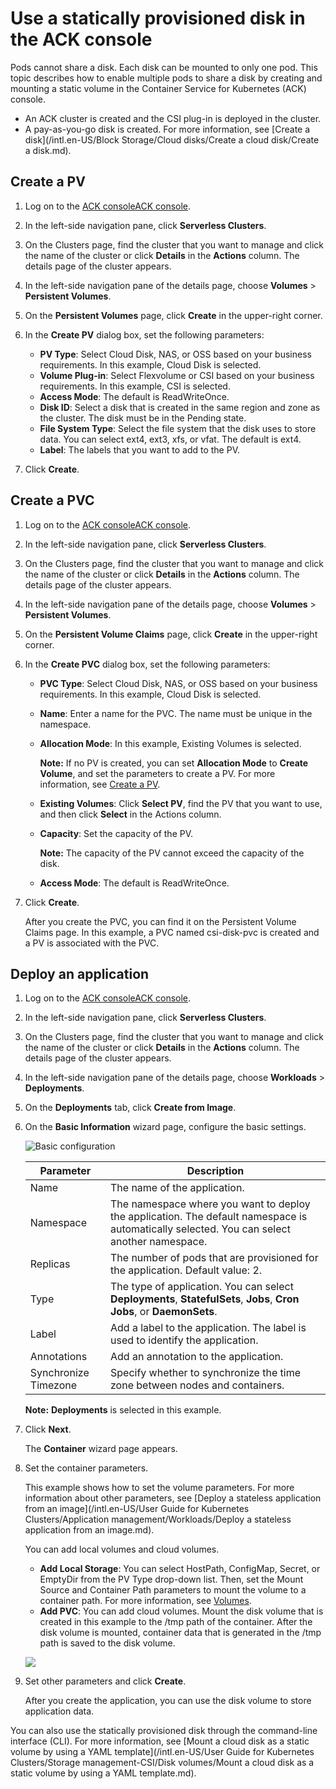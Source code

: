 # Use a statically provisioned disk in the ACK console

Pods cannot share a disk. Each disk can be mounted to only one pod. This topic describes how to enable multiple pods to share a disk by creating and mounting a static volume in the Container Service for Kubernetes \(ACK\) console.

-   An ACK cluster is created and the CSI plug-in is deployed in the cluster.
-   A pay-as-you-go disk is created. For more information, see [Create a disk](/intl.en-US/Block Storage/Cloud disks/Create a cloud disk/Create a disk.md).

## Create a PV

1.  Log on to the [ACK console](https://cs.console.aliyun.com)[ACK console](https://partners-intl.console.aliyun.com/#/cs).

2.  In the left-side navigation pane, click **Serverless Clusters**.

3.  On the Clusters page, find the cluster that you want to manage and click the name of the cluster or click **Details** in the **Actions** column. The details page of the cluster appears.

4.  In the left-side navigation pane of the details page, choose **Volumes** \> **Persistent Volumes**.

5.  On the **Persistent Volumes** page, click **Create** in the upper-right corner.

6.  In the **Create PV** dialog box, set the following parameters:

    -   **PV Type**: Select Cloud Disk, NAS, or OSS based on your business requirements. In this example, Cloud Disk is selected.
    -   **Volume Plug-in**: Select Flexvolume or CSI based on your business requirements. In this example, CSI is selected.
    -   **Access Mode**: The default is ReadWriteOnce.
    -   **Disk ID**: Select a disk that is created in the same region and zone as the cluster. The disk must be in the Pending state.
    -   **File System Type**: Select the file system that the disk uses to store data. You can select ext4, ext3, xfs, or vfat. The default is ext4.
    -   **Label**: The labels that you want to add to the PV.
7.  Click **Create**.


## Create a PVC

1.  Log on to the [ACK console](https://cs.console.aliyun.com)[ACK console](https://partners-intl.console.aliyun.com/#/cs).

2.  In the left-side navigation pane, click **Serverless Clusters**.

3.  On the Clusters page, find the cluster that you want to manage and click the name of the cluster or click **Details** in the **Actions** column. The details page of the cluster appears.

4.  In the left-side navigation pane of the details page, choose **Volumes** \> **Persistent Volumes**.

5.  On the **Persistent Volume Claims** page, click **Create** in the upper-right corner.

6.  In the **Create PVC** dialog box, set the following parameters:

    -   **PVC Type**: Select Cloud Disk, NAS, or OSS based on your business requirements. In this example, Cloud Disk is selected.
    -   **Name**: Enter a name for the PVC. The name must be unique in the namespace.
    -   **Allocation Mode**: In this example, Existing Volumes is selected.

        **Note:** If no PV is created, you can set **Allocation Mode** to **Create Volume**, and set the parameters to create a PV. For more information, see [Create a PV](#section_qop_mue_s8h).

    -   **Existing Volumes**: Click **Select PV**, find the PV that you want to use, and then click **Select** in the Actions column.
    -   **Capacity**: Set the capacity of the PV.

        **Note:** The capacity of the PV cannot exceed the capacity of the disk.

    -   **Access Mode**: The default is ReadWriteOnce.
7.  Click **Create**.

    After you create the PVC, you can find it on the Persistent Volume Claims page. In this example, a PVC named csi-disk-pvc is created and a PV is associated with the PVC.


## Deploy an application

1.  Log on to the [ACK console](https://cs.console.aliyun.com)[ACK console](https://partners-intl.console.aliyun.com/#/cs).

2.  In the left-side navigation pane, click **Serverless Clusters**.

3.  On the Clusters page, find the cluster that you want to manage and click the name of the cluster or click **Details** in the **Actions** column. The details page of the cluster appears.

4.  In the left-side navigation pane of the details page, choose **Workloads** \> **Deployments**.

5.  On the **Deployments** tab, click **Create from Image**.

6.  On the **Basic Information** wizard page, configure the basic settings.

    ![Basic configuration](https://static-aliyun-doc.oss-accelerate.aliyuncs.com/assets/img/en-US/8309301161/p10973.png)

    |Parameter|Description|
    |---------|-----------|
    |Name|The name of the application.|
    |Namespace|The namespace where you want to deploy the application. The default namespace is automatically selected. You can select another namespace.|
    |Replicas|The number of pods that are provisioned for the application. Default value: 2.|
    |Type|The type of application. You can select **Deployments**, **StatefulSets**, **Jobs**, **Cron Jobs**, or **DaemonSets**.|
    |Label|Add a label to the application. The label is used to identify the application.|
    |Annotations|Add an annotation to the application.|
    |Synchronize Timezone|Specify whether to synchronize the time zone between nodes and containers.|

    **Note:** **Deployments** is selected in this example.

7.  Click **Next**.

    The **Container** wizard page appears.

8.  Set the container parameters.

    This example shows how to set the volume parameters. For more information about other parameters, see [Deploy a stateless application from an image](/intl.en-US/User Guide for Kubernetes Clusters/Application management/Workloads/Deploy a stateless application from an image.md).

    You can add local volumes and cloud volumes.

    -   **Add Local Storage**: You can select HostPath, ConfigMap, Secret, or EmptyDir from the PV Type drop-down list. Then, set the Mount Source and Container Path parameters to mount the volume to a container path. For more information, see [Volumes](https://kubernetes.io/docs/concepts/storage/volumes/?spm=0.0.0.0.8VJbrE).
    -   **Add PVC**: You can add cloud volumes.
    Mount the disk volume that is created in this example to the /tmp path of the container. After the disk volume is mounted, container data that is generated in the /tmp path is saved to the disk volume.

    ![](../images/p68586.png)

9.  Set other parameters and click **Create**.

    After you create the application, you can use the disk volume to store application data.


You can also use the statically provisioned disk through the command-line interface \(CLI\). For more information, see [Mount a cloud disk as a static volume by using a YAML template](/intl.en-US/User Guide for Kubernetes Clusters/Storage management-CSI/Disk volumes/Mount a cloud disk as a static volume by using a YAML template.md).

